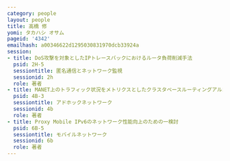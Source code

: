 ```yaml
---
category: people
layout: people
title: 高橋 修
yomi: タカハシ オサム
pageid: '4342'
emailhash: a00346622d1295030831970dcb33924a
session:
- title: DoS攻撃を対象としたIPトレースバックにおけるルータ負荷削減手法
  psid: 2H-5
  sessiontitle: 匿名通信とネットワーク監視
  sessionid: 2h
  role: 著者
- title: MANET上のトラフィック状況をメトリクスとしたクラスタベースルーティングアルゴリズムの提案
  psid: 4B-3
  sessiontitle: アドホックネットワーク
  sessionid: 4b
  role: 著者
- title: Proxy Mobile IPv6のネットワーク性能向上のための一検討
  psid: 6B-5
  sessiontitle: モバイルネットワーク
  sessionid: 6b
  role: 著者
---
```

